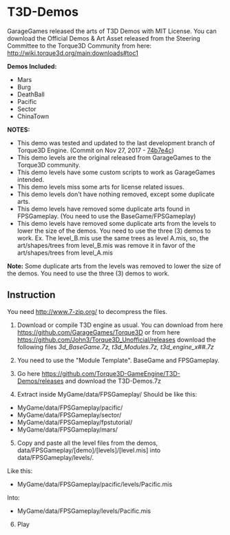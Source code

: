 # T3D-Demos

GarageGames released the arts of T3D Demos with MIT License. You can download the Official Demos & Art Asset released from the Steering Committee to the Torque3D Community from here: http://wiki.torque3d.org/main:downloads#toc1

**Demos Included:**
- Mars
- Burg
- DeathBall
- Pacific
- Sector
- ChinaTown

**NOTES:**
* This demo was tested and updated to the last development branch of Torque3D Engine. (Commit on Nov 27, 2017 - [74b7e4c](https://github.com/GarageGames/Torque3D/tree/74b7e4cd89f4a0fee65d3f831c35df349d16f8c3))
* This demo levels are the original released from GarageGames to the Torque3D community.
* This demo levels have some custom scripts to work as GarageGames intended.
* This demo levels miss some arts for license related issues.
* This demo levels don't have nothing removed, except some duplicate arts.
* This demo levels have removed some duplicate arts found in FPSGameplay. (You need to use the BaseGame/FPSGameplay)
* This demo levels have removed some duplicate arts from the levels to lower the size of the demos. You need to use the three (3) demos to work. Ex. The level_B.mis use the same trees as level A.mis, so, the art/shapes/trees from level_B.mis was remove it in favor of the art/shapes/trees from level_A.mis

**Note:** Some duplicate arts from the levels was removed to lower the size of the demos. You need to use the three (3) demos to work.

## Instruction

You need http://www.7-zip.org/ to decompress the files.

1) Download or compile T3D engine as usual. You can download from here https://github.com/GarageGames/Torque3D or from here https://github.com/John3/Torque3D_Unofficial/releases download the following files *3d_BaseGame.7z, t3d_Modules.7z, t3d_engine_x##.7z*
2) You need to use the "Module Template". BaseGame and FPSGameplay.
3) Go here https://github.com/Torque3D-GameEngine/T3D-Demos/releases and download the T3D-Demos.7z

4) Extract inside MyGame/data/FPSGameplay/
Should be like this: 
* MyGame/data/FPSGameplay/pacific/
* MyGame/data/FPSGameplay/sector/
* MyGame/data/FPSGameplay/fpstutorial/
* MyGame/data/FPSGameplay/mars/

5) Copy and paste all the level files from the demos, data/FPSGameplay/[demo]/[levels]/[level.mis] into data/FPSGameplay/levels/.

Like this:
* MyGame/data/FPSGameplay/pacific/levels/Pacific.mis

Into:
* MyGame/data/FPSGameplay/levels/Pacific.mis

6) Play
